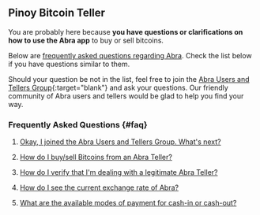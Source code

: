 ---
---
## Pinoy Bitcoin Teller 

You are probably here because **you have questions or clarifications on how to use the Abra app** to buy or sell bitcoins.  

Below are [frequently asked questions regarding Abra](#faq). Check the list below if you have questions similar to them.

Should your question be not in the list, feel free to join the [Abra Users and Tellers Group](https://www.facebook.com/groups/abra.users.tellers.ph/){:target="blank"} and ask your questions. Our friendly community of Abra users and tellers would be glad to help you find your way.

### Frequently Asked Questions {#faq}

1. [Okay, I joined the Abra Users and Tellers Group. What's next?](faq/i-joined-abra-users-tellers-group-whats-next)

1. [How do I buy/sell Bitcoins from an Abra Teller?](#)

1. [How do I verify that I'm dealing with a legitimate Abra Teller?](#)

1. [How do I see the current exchange rate of Abra?](#)

1. [What are the available modes of payment for cash-in or cash-out?](#)



  
